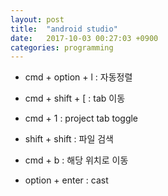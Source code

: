 ```yaml
---
layout: post
title:  "android studio"
date:   2017-10-03 00:27:03 +0900
categories: programming
---
```


- cmd + option + l : 자동정렬

- cmd + shift + [  : tab 이동

- cmd + 1  : project tab toggle

- shift + shift : 파일 검색

- cmd + b : 해당 위치로 이동 

- option + enter : cast
